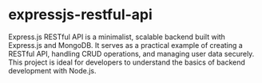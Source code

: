 # expressjs-restful-api
Express.js RESTful API is a minimalist, scalable backend built with Express.js and MongoDB. It serves as a practical example of creating a RESTful API, handling CRUD operations, and managing user data securely. This project is ideal for developers to understand the basics of backend development with Node.js.
